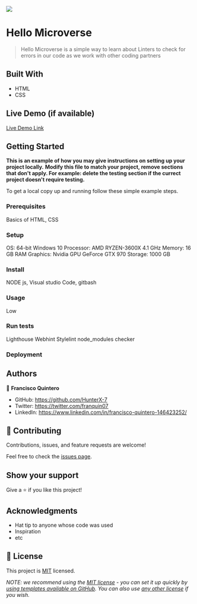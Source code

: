 ![](https://img.shields.io/badge/Microverse-blueviolet)

#  Hello Microverse

> Hello Microverse is a simple way to learn about Linters to check for errors in our code as we work with other coding partners


## Built With

- HTML
- CSS

## Live Demo (if available)

[Live Demo Link](https://livedemo.com)


## Getting Started

**This is an example of how you may give instructions on setting up your project locally.**
**Modify this file to match your project, remove sections that don't apply. For example: delete the testing section if the currect project doesn't require testing.**


To get a local copy up and running follow these simple example steps.

### Prerequisites

Basics of HTML, CSS

### Setup

OS: 64-bit Windows 10
Processor: AMD RYZEN-3600X 4.1 GHz
Memory: 16 GB RAM
Graphics: Nvidia GPU GeForce GTX 970
Storage: 1000 GB

### Install

NODE js, Visual studio Code, gitbash

### Usage

Low

### Run tests

Lighthouse
Webhint
Stylelint
node_modules checker

### Deployment



## Authors

👤 **Francisco Quintero**

- GitHub: https://github.com/HunterX-7
- Twitter: https://twitter.com/franquin07
- LinkedIn: https://www.linkedin.com/in/francisco-quintero-146423252/

## 🤝 Contributing

Contributions, issues, and feature requests are welcome!

Feel free to check the [issues page](../../issues/).

## Show your support

Give a ⭐️ if you like this project!

## Acknowledgments

- Hat tip to anyone whose code was used
- Inspiration
- etc

## 📝 License

This project is [MIT](./LICENSE) licensed.

_NOTE: we recommend using the [MIT license](https://choosealicense.com/licenses/mit/) - you can set it up quickly by [using templates available on GitHub](https://docs.github.com/en/communities/setting-up-your-project-for-healthy-contributions/adding-a-license-to-a-repository). You can also use [any other license](https://choosealicense.com/licenses/) if you wish._
